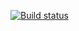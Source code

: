 [![Build status](https://ci.appveyor.com/api/projects/status/76qsdm904rdet39r?svg=true)](https://ci.appveyor.com/project/BerezovTimur/api-t1)
